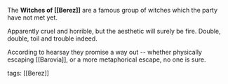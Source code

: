 The **Witches of [[Berez]]** are a famous group of witches which the party have not met yet.

Apparently cruel and horrible, but the aesthetic will surely be fire. Double, double, toil and trouble indeed. 

According to hearsay they promise a way out -- whether physically escaping [[Barovia]], or a more metaphorical escape, no one is sure.

tags: [[Berez]]